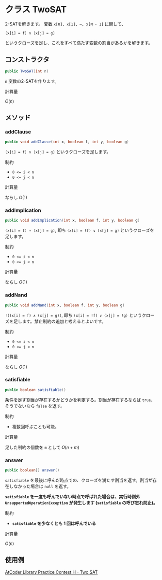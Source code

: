 # クラス TwoSAT

2-SATを解きます。 変数 `x[0], x[1], ⋯, x[N - 1]` に関して、

`(x[i] = f) ∨ (x[j] = g)`

というクローズを足し、これをすべて満たす変数の割当があるかを解きます。

## コンストラクタ

```java
public TwoSAT(int n)
```

`n` 変数の2-SATを作ります。

計算量

$O(n)$

## メソッド

### addClause

```java
public void addClause(int x, boolean f, int y, boolean g)
```

`(x[i] = f) ∨ (x[j] = g)` というクローズを足します。

制約

- `0 <= i < n`
- `0 <= j < n`

計算量

ならし $O(1)$

### addImplication

```java
public void addImplication(int x, boolean f, int y, boolean g)
```

`(x[i] = f) → (x[j] = g)`, 即ち `(x[i] = !f) ∨ (x[j] = g)` というクローズを足します。

制約

- `0 <= i < n`
- `0 <= j < n`

計算量

ならし $O(1)$

### addNand

```java
public void addNand(int x, boolean f, int y, boolean g)
```

`!((x[i] = f) ∧ (x[j] = g))`, 即ち `(x[i] = !f) ∨ (x[j] = !g)` というクローズを足します。禁止制約の追加と考えるとよいです。

制約

- `0 <= i < n`
- `0 <= j < n`

計算量

ならし $O(1)$

### satisfiable

```java
public boolean satisfiable()
```

条件を足す割当が存在するかどうかを判定する。割当が存在するならば `true`、そうでないなら `false` を返す。

制約

- 複数回呼ぶことも可能。

計算量

足した制約の個数を `m` として $O(n+m)$

### answer

```java
public boolean[] answer()
```

`satisfiable` を最後に呼んだ時点での、クローズを満たす割当を返す。割当が存在しなかった場合は `null` を返す。

__`satisfiable` を一度も呼んでいない時点で呼ばれた場合は、実行時例外 `UnsupportedOperationException` が発生します (`satisfiable` の呼び忘れ防止)。__

制約

- __`satisfiable` を少なくとも 1 回は呼んでいる__

計算量

$O(n)$

## 使用例

[AtCoder Library Practice Contest H - Two SAT](https://atcoder.jp/contests/practice2/submissions/16647102)

